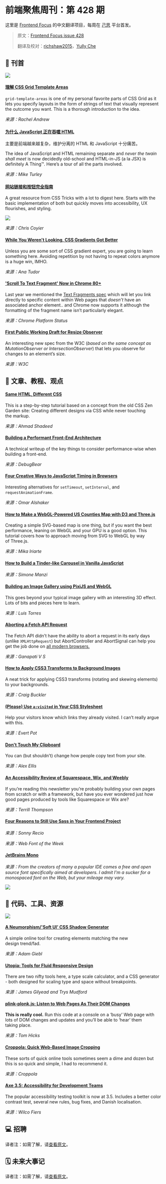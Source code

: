 # 前端聚焦周刊：第 428 期

这里是 [Frontend Focus](https://frontendfoc.us/latest) 的中文翻译项目，每周在 [己思](https://ohmyrss.com/?fef) 平台首发。

> 原文：[Frontend Focus issue 428](https://frontendfoc.us/issues/428)
> 
> 翻译及校对：[richshaw2015](https://github.com/richshaw2015)，[Yully Che](https://github.com/chechebecomestrong)

## 🚀 刊首

[![](https://res.cloudinary.com/cpress/image/upload/w_1280,e_sharpen:60/temxuzubnjdxbrombrng.jpg)](https://frontendfoc.us/link/84052/rss)

#### [理解 CSS Grid Template Areas](https://frontendfoc.us/link/84052/rss "www.smashingmagazine.com")

`grid-template-areas` is one of my personal favorite parts of CSS Grid as it lets you specify layouts in the form of strings of text that visually represent the outcome you want. This is a thorough introduction to the idea.

*来源：Rachel Andrew*

#### [为什么 JavaScript 正在吞噬 HTML](https://frontendfoc.us/link/84053/rss "css-tricks.com")

主要是前端越来越复杂，维护分离的 HTML 和 JavaScript 十分痛苦。

The idea of JavaScript and HTML remaining separate and _never the twain shall meet_ is now decidedly old-school and HTML-in-JS (a la JSX) is definitely A Thing™. Here’s a tour of all the parts involved.

*来源：Mike Turley*

#### [网站链接和按钮完全指南](https://frontendfoc.us/link/84055/rss "css-tricks.com")

A great resource from CSS Tricks with a lot to digest here. Starts with the basic implementation of both but quickly moves into accessibility, UX flourishes, and styling.

![](https://i2.wp.com/css-tricks.com/wp-content/uploads/2020/01/button-styles.png?resize=1024%2C977&ssl=1)

*来源：Chris Coyier*

#### [While You Weren't Looking, CSS Gradients Got Better](https://frontendfoc.us/link/84056/rss "css-tricks.com")

Unless you are some sort of CSS gradient expert, you are going to learn something here. Avoiding repetition by not having to repeat colors anymore is a huge win, IMHO.

*来源：Ana Tudor*

#### ['Scroll To Text Fragment' Now in Chrome 80+](https://frontendfoc.us/link/84057/rss "chromestatus.com")

Last year we mentioned the [Text Fragments spec](https://frontendfoc.us/link/84058/rss) which will let you link directly to specific content within Web pages that _doesn’t_ have an associated anchor element.. and Chrome now supports it although the formatting of the fragment name isn’t particularly elegant.

*来源：Chrome Platform Status*

#### [First Public Working Draft for Resize Observer](https://frontendfoc.us/link/84059/rss "www.w3.org")

An interesting new spec from the W3C (_based on the same concept as MutationObserver or IntersectionObserver_) that lets you observe for changes to an element’s size.

*来源：W3C*

## 📙 文章、教程、观点

#### [Same HTML, Different CSS](https://frontendfoc.us/link/84061/rss "ishadeed.com")

This is a step-by-step tutorial based on a concept from the old CSS Zen Garden site: Creating different designs via CSS while never touching the markup.

*来源：Ahmad Shadeed*

#### [Building a Performant Front-End Architecture](https://frontendfoc.us/link/84062/rss "www.debugbear.com")

A technical writeup of the key things to consider performance-wise when building a front-end.

*来源：DebugBear*

#### [Four Creative Ways to JavaScript Timing in Browsers](https://frontendfoc.us/link/84064/rss "blog.omaralshaker.com")

Interesting alternatives for `setTimeout`, `setInterval`, and `requestAnimationFrame`.

*来源：Omar Alshaker*

#### [How to Make a WebGL-Powered US Counties Map with D3 and Three.js](https://frontendfoc.us/link/84065/rss "tips4devs.com")

Creating a simple SVG-based map is one thing, but if you want the best performance, leaning on WebGL and your GPU is a good option. This tutorial covers how to approach moving from SVG to WebGL by way of Three.js.

*来源：Mika Iriarte*

#### [How to Build a Tinder-like Carousel in Vanilla JavaScript](https://frontendfoc.us/link/84066/rss "www.hackdoor.io")

*来源：Simone Manzi*

#### [Building an Image Gallery using PixiJS and WebGL](https://frontendfoc.us/link/84067/rss "css-tricks.com")

This goes beyond your typical image gallery with an interesting 3D effect. Lots of bits and pieces here to learn.

*来源：Luis Torres*

#### [Aborting a Fetch API Request](https://frontendfoc.us/link/84068/rss "meetguns.com")

The Fetch API didn’t have the ability to abort a request in its early days (unlike `XMLHttpRequest`) but AbortController and AbortSignal can help you get the job done on [all modern browsers.](https://frontendfoc.us/link/84069/rss)

*来源：Ganapati V S*

#### [How to Apply CSS3 Transforms to Background Images](https://frontendfoc.us/link/84070/rss "www.sitepoint.com")

A neat trick for applying CSS3 transforms (rotating and skewing elements) to your backgrounds.

*来源：Craig Buckler*

#### [(Please) Use `a:visited` in Your CSS Stylesheet](https://frontendfoc.us/link/84071/rss "evertpot.com")

Help your visitors know which links they already visited. I can’t really argue with this.

*来源：Evert Pot*

#### [Don't Touch My Clipboard](https://frontendfoc.us/link/84072/rss "alexanderell.is")

You can (but shouldn’t) change how people copy text from your site.

*来源：Alex Ellis*

#### [An Accessibility Review of Squarespace, Wix, and Weebly](https://frontendfoc.us/link/84073/rss "terrillthompson.com")

If you’re reading this newsletter you’re probably building your own pages from scratch or with a framework, but have you ever wondered just how good pages produced by tools like Squarespace or Wix are?

*来源：Terrill Thompson*

#### [Four Reasons to Still Use Sass in Your Frontend Project](https://frontendfoc.us/link/84074/rss "blog.bitsrc.io")

*来源：Sonny Recio*

*来源：Web Font of the Week*

#### [JetBrains Mono](https://frontendfoc.us/link/84075/rss)

*来源：From the creators of many a popular IDE comes a free and open source font specifically aimed at developers. I admit I'm a sucker for a monospaced font on the Web, but your mileage may vary.*

[![](https://res.cloudinary.com/cpress/image/upload/w_480,e_sharpen:60/v1582045747/iya8ck4m0ldou7qczvyk.png)](https://frontendfoc.us/link/84075/rss)

## 🔧 代码、工具、资源

[![](https://res.cloudinary.com/cpress/image/upload/w_1280,e_sharpen:60/yah2ebzxyvwobpqxxa7o.jpg)](https://frontendfoc.us/link/84076/rss)

#### [A Neumorphism/'Soft UI' CSS Shadow Generator](https://frontendfoc.us/link/84076/rss "neumorphism.io")

A simple online tool for creating elements matching the new design trend/fad.

*来源：Adam Giebl*

#### [Utopia: Tools for Fluid Responsive Design](https://frontendfoc.us/link/84077/rss "utopia.fyi")

There are two nifty tools here, a type scale calculator, and a CSS generator - both designed for scaling type and space without breakpoints.

*来源：James Gilyead and Trys Mudford*

#### [plink-plonk.js: Listen to Web Pages As Their DOM Changes](https://frontendfoc.us/link/84078/rss "gist.github.com")

**This is really cool.** Run this code at a console on a ‘busy’ Web page with lots of DOM changes and updates and you’ll be able to ‘hear’ them taking place.

*来源：Tom Hicks*

#### [Croppola: Quick Web-Based Image Cropping](https://frontendfoc.us/link/84079/rss "croppola.com")

These sorts of quick online tools sometimes seem a dime and dozen but this is so quick and simple, I had to recommend it.

*来源：Croppola*

#### [Axe 3.5: Accessibility for Development Teams](https://frontendfoc.us/link/84080/rss "www.deque.com")

The popular accessibility testing toolkit is now at 3.5. Includes a better color contrast test, several new rules, bug fixes, and Danish localisation.

*来源：Wilco Fiers*

## 💻 招聘

译者注：如需了解，请[查看原文](https://frontendfoc.us/issues/428)。

## 🗓 未来大事记

译者注：如需了解，请[查看原文](https://frontendfoc.us/issues/428)。


